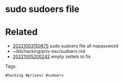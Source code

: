 # sudo sudoers file

# Related

- [20221003150875](/zet/20221003150875/README.md) sudo sudoers file all nopassword
- ~/kb/hacking/priv-esc/sudoers.md
- [20221005200242](/zet/20221005200242/README.md) empty zettels to fix

Tags:

    #hacking #privesc #sudoers 
